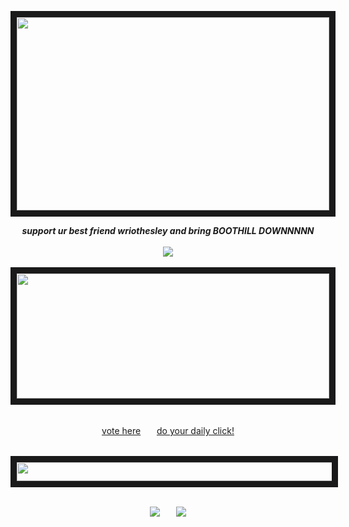 <p align="center">
<img src="https://files.catbox.moe/0v69io.gif" width="500" height="309" border="10"/>
</p>
<p align="center">
<em><b> support ur best friend wriothesley and bring BOOTHILL DOWNNNNN</b></em><br><br>
 <img src="https://files.catbox.moe/ixbnsj.gif"/><br><br>
 <img src="https://camo.githubusercontent.com/be597b664706170e40c61fd518e45bfa9aff24c0b67203bc7b27c8b287ebd4d4/68747470733a2f2f66696c65732e636174626f782e6d6f652f3932767769642e676966" width="500" height="200" border="10"/> <br><br>
</p>

<div align="center">

 [vote here](https://twitter.com/ponytown_awards)ㅤㅤ[do your daily click!](https://arab.org/click-to-help/)
<br> <br>
</div>
 <p align="center">
<img src="https://64.media.tumblr.com/9c369ac8a98fe4503fa8860f45cfe979/eeedc803d1006329-01/s540x810/64301aafecee187be7719aaef4f1c0b6b976acb8.pnj" width="540" height="30" border="10"/>
  <br> <br>
</p>
 
<div align="center">
 
[![](https://files.catbox.moe/r0414x.png)](https://rentry.co/wriothesleyneuvillette)ㅤㅤ[![](https://files.catbox.moe/qdaeia.png)](https://meropide.123guestbook.com/)
<br> <br>
</div>


